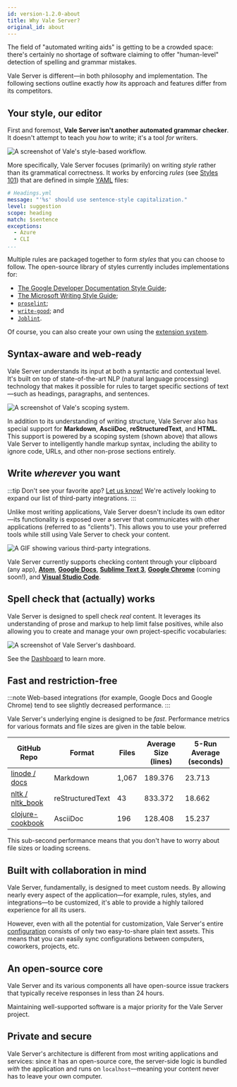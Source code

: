 ```yaml
---
id: version-1.2.0-about
title: Why Vale Server?
original_id: about
---
```


The field of "automated writing aids" is getting to be a crowded space: there's certainly no shortage of software claiming to offer "human-level" detection of spelling and grammar mistakes.

Vale Server is different&mdash;in both philosophy and implementation. The following sections outline exactly *how* its approach and features differ from its competitors.

## Your style, our editor

First and foremost, **Vale Server isn't another automated grammar checker**. It doesn't attempt to teach you *how* to write; it's a tool *for* writers.

![A screenshot of Vale's style-based workflow.](assets/flow.svg)

More specifically, Vale Server focuses (primarily) on writing *style* rather than its grammatical correctness. It works by enforcing *rules* (see [Styles 101](style)) that are defined in simple [YAML](https://yaml.org/) files:

```yaml
# Headings.yml
message: "'%s' should use sentence-style capitalization."
level: suggestion
scope: heading
match: $sentence
exceptions:
  - Azure
  - CLI
...
```

Multiple rules are packaged together to form *styles* that you can choose to follow. The open-source library of styles currently includes implementations for:

- [The Google Developer Documentation Style Guide](https://developers.google.com/style/);
- [The Microsoft Writing Style Guide](https://docs.microsoft.com/en-us/style-guide/welcome/);
- [`proselint`](https://github.com/amperser/proselint/blob/master/README.md);
- [`write-good`](https://github.com/btford/write-good/blob/master/README.md); and
- [`Joblint`](https://github.com/rowanmanning/joblint/blob/master/README.md).

Of course, you can also create your own using the [extension system](style).

## Syntax-aware and web-ready

Vale Server understands its input at both a syntactic and contextual level. It's built on top of state-of-the-art NLP (natural language processing) technology that makes it possible for rules to target specific sections of text&mdash;such as headings, paragraphs, and sentences.

![A screenshot of Vale's scoping system.](assets/markup.png)

In addition to its understanding of writing structure, Vale Server also has special support for **Markdown**, **AsciiDoc**, **reStructuredText**, and **HTML**. This support is powered by a scoping system (shown above) that allows Vale Server to intelligently handle markup syntax, including the ability to ignore code, URLs, and other non-prose sections entirely.

## Write *wherever* you want

:::tip Don't see your favorite app?
[Let us know!](https://github.com/errata-ai/vale-server/issues/new) We're actively looking to expand our list of third-party integrations.
:::

Unlike most writing applications, Vale Server doesn't include its own editor&mdash;its functionality is exposed over a server that communicates with other applications (referred to as "clients"). This allows you to use your preferred tools while still using Vale Server to check your content.

![A GIF showing various third-party integrations.](assets/apps.gif)

Vale Server currently supports checking content through your clipboard (any app), **[Atom](https://atom.io/)**, **[Google Docs](https://www.google.com/docs/about/)**, **[Sublime Text 3](https://www.sublimetext.com/)**, **[Google Chrome](https://www.google.com/chrome/)** (coming soon!), and **[Visual Studio Code](https://code.visualstudio.com/)**.

## Spell check that (actually) works

Vale Server is designed to spell check *real* content. It leverages its understanding of prose and markup to help limit false positives, while also allowing you to create and manage your own project-specific vocabularies:

![A screenshot of Vale Server's dashboard.](assets/dash.png)

See the [Dashboard](http://localhost:3000/vale-server/docs/ui#dashboard) to learn more.

## Fast and restriction-free

:::note
Web-based integrations (for example, Google Docs and Google Chrome) tend to see slightly decreased performance.
:::

Vale Server's underlying engine is designed to be *fast*. Performance metrics for various formats and file sizes are given in the table below.

| GitHub Repo      | Format           | Files | Average Size (lines) | 5-Run Average (seconds) |
|------------------|------------------|-------|----------------------|-------------------------|
| [linode / docs](https://github.com/linode/docs)    | Markdown         | 1,067 | 189.376              | 23.713                  |
| [nltk / nltk_book](https://github.com/nltk/nltk_book) | reStructuredText | 43    | 833.372              | 18.662                  |
| [clojure-cookbook](https://github.com/clojure-cookbook/clojure-cookbook) | AsciiDoc         | 196   | 128.408              | 15.237                  |

This sub-second performance means that you don't have to worry about file sizes or loading screens.

## Built with collaboration in mind

Vale Server, fundamentally, is designed to meet custom needs. By allowing nearly every aspect of the application&mdash;for example, rules, styles, and integrations&mdash;to be customized, it's able to provide a highly tailored experience for all its users.

However, even with all the potential for customization, Vale Server's entire [configuration](ini) consists of only two easy-to-share plain text assets. This means that you can easily sync configurations between computers, coworkers, projects, etc.

## An open-source core

<!-- Microsoft.OxfordComma = NO -->

Vale Server and its various components all have open-source issue trackers that typically receive responses in less than 24 hours.

<!-- Microsoft.OxfordComma = YES -->

Maintaining well-supported software is a major priority for the Vale Server project.

## Private and secure

Vale Server's architecture is different from most writing applications and
services: since it has an open-source core, the server-side logic is bundled
*with* the application and runs on `localhost`&mdash;meaning your content never
has to leave your own computer.
